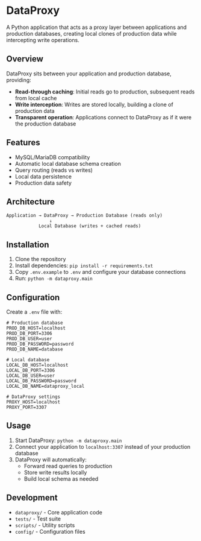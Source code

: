 # DataProxy

A Python application that acts as a proxy layer between applications and production databases, creating local clones of production data while intercepting write operations.

## Overview

DataProxy sits between your application and production database, providing:
- **Read-through caching**: Initial reads go to production, subsequent reads from local cache
- **Write interception**: Writes are stored locally, building a clone of production data
- **Transparent operation**: Applications connect to DataProxy as if it were the production database

## Features

- MySQL/MariaDB compatibility
- Automatic local database schema creation
- Query routing (reads vs writes)
- Local data persistence
- Production data safety

## Architecture

```
Application → DataProxy → Production Database (reads only)
                ↓
            Local Database (writes + cached reads)
```

## Installation

1. Clone the repository
2. Install dependencies: `pip install -r requirements.txt`
3. Copy `.env.example` to `.env` and configure your database connections
4. Run: `python -m dataproxy.main`

## Configuration

Create a `.env` file with:

```env
# Production database
PROD_DB_HOST=localhost
PROD_DB_PORT=3306
PROD_DB_USER=user
PROD_DB_PASSWORD=password
PROD_DB_NAME=database

# Local database
LOCAL_DB_HOST=localhost
LOCAL_DB_PORT=3306
LOCAL_DB_USER=user
LOCAL_DB_PASSWORD=password
LOCAL_DB_NAME=dataproxy_local

# DataProxy settings
PROXY_HOST=localhost
PROXY_PORT=3307
```

## Usage

1. Start DataProxy: `python -m dataproxy.main`
2. Connect your application to `localhost:3307` instead of your production database
3. DataProxy will automatically:
   - Forward read queries to production
   - Store write results locally
   - Build local schema as needed

## Development

- `dataproxy/` - Core application code
- `tests/` - Test suite
- `scripts/` - Utility scripts
- `config/` - Configuration files
